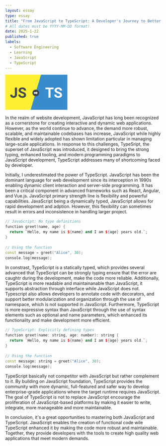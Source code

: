 ```yaml
---
layout: essay
type: essay
title: "From JavaScript to TypeScript: A Developer's Journey to Better Code"
# All dates must be YYYY-MM-DD format!
date: 2025-1-22
published: true
labels:
  - Software Engineering
  - Learning
  - JavaScript
  - TypeScript
---
```


<img width="200px" class="rounded float-start pe-4" src="../img/js-ts.png">

In the realm of website development, JavaScript has long been recognized as a cornerstone for creating interactive and dynamic web applications. However, as the world continue to advance, the demand more robust, scalable, and maintainable codebases has increase, JavaScript while highly flexible and widely adopted has shown limitation particular in managing large-scale applications. In response to this challenges, TypeSript, the superset of JavaScript was introduced, it designed to bring the strong typing, enhanced tooling, and modern programming paradigms to JavaScript development, TypeScript addresses many of shortcoming faced by developer. 

Initially, I underestimated the power of TypeScript. JavaScript has been the dominant language for web development since its interception in 1990s enabling dynamic client interaction and server-side programming. It has been a critical component in advanced frameworks such as React, Angular, and Vue.js. JavaScript primary strength line is flexibility and powerful capabilities. JavaScript being a dynamically typed, JavaScript allows for rapid development and adption. However, this flexibility can sometimes result in errors and inconsistence in handling larger project.

```cpp
// JavaScript: No type definitions
function greet(name, age) {
  return `Hello, my name is ${name} and I am ${age} years old.`;
}

// Using the function
const message = greet("Alice", 30);
console.log(message);

```

In constrast, TypeScript is a statically typed, which provides several advanced that TypeScript can be strongly typing ensure that the error are caughtr during the development, make the code more reliable. Additionally, TypeScript is more readable and maintainanable than JavaScript, it supports abstraction through interface while JavaScript does not. Typescript also allows developers to annotate code with decorators, and support better modularization and organization through the use of namespace, which is not supported in JavaScript. Furthermore, TypeScript is more expressive syntax than JavaScript through the use of syntax elements such as optional and name parameters, which enhanced its functionality and make development more efficient.

```cpp
// TypeScript: Explicitly defining types
function greet(name: string, age: number): string {
  return `Hello, my name is ${name} and I am ${age} years old.`;
}

// Using the function
const message: string = greet("Alice", 30);
console.log(message);

```

TypeScript basically not competitor with JavaScript but rather complement to it. By building on JavaScript foundation, TypeScript provides the community with more dynamic, full-featured and safer way to develop enterprise-grade applications where the target runtime requires JavaScript. The goal of TypeScript is not to replace JavaScript encourage the proliferation of JavaScript-based platforms by making it easier to write, integrate, more manageable and more maintainable. 

In conclusion, it's a great opportunities to mastering both JavaScript and TypeScript. JavaScript enables the creation of functional code wile TypeScript enhanced it by making the code more robust and maintainable. Together, they provide developers with the tools to create high quality web applications that meet modern demands.
